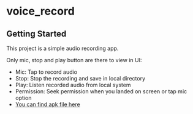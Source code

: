 # voice_record

## Getting Started

This project is a simple audio recording app.

Only mic, stop and play button are there to view in UI:

- Mic: Tap to record audio
- Stop: Stop the recording and save in local directory
- Play: Listen recorded audio from local system
- Permission: Seek permission when you landed on screen or tap mic option
- [You can find apk file here](https://github.com/Karthick986/voice_record/blob/master/app_build/voice_record.apk)
